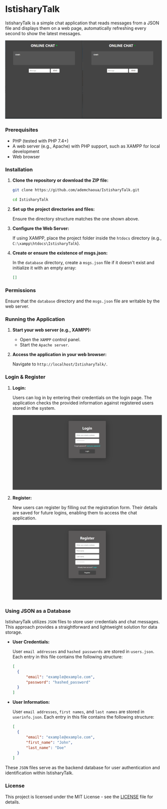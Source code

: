 # IstisharyTalk

IstisharyTalk is a simple chat application that reads messages from a JSON file and displays them on a web page, automatically refreshing every second to show the latest messages.

![image](online-chat.jpg)

### Prerequisites

- PHP (tested with PHP 7.4+)
- A web server (e.g., Apache) with PHP support, such as XAMPP for local development
- Web browser

### Installation

1. **Clone the repository or download the ZIP file:**
   ```bash
   git clone https://github.com/ademchaoua/IstisharyTalk.git
   ```
   ```bash
   cd IstisharyTalk
   ```

2. **Set up the project directories and files:**

    Ensure the directory structure matches the one shown above.

3. **Configure the Web Server:**

    If using XAMPP, place the project folder inside the `htdocs` directory (e.g., `C:\xampp\htdocs\IstisharyTalk`).

4. **Create or ensure the existence of msgs.json:**

    In the `database` directory, create a `msgs.json` file if it doesn't exist and initialize it with an empty array:

     ```json
    []
     ```
### Permissions

Ensure that the `database` directory and the `msgs.json` file are writable by the web server.

### Running the Application

1. **Start your web server (e.g., XAMPP):**

   * Open the `XAMPP` control panel.
   * Start the `Apache server`.

2. **Access the application in your web browser:**

    Navigate to `http://localhost/IstisharyTalk/`.

### Login & Register 

1. **Login:**
      
    Users can log in by entering their credentials on the login page. The application checks the provided information against registered users stored in the system.

    ![image](login.png)

2. **Register:**
      
    New users can register by filling out the registration form. Their details are saved for future logins, enabling them to access the chat application.

    ![image](register.png)

### Using JSON as a Database

IstisharyTalk utilizes `JSON` files to store user credentials and chat messages. This approach provides a straightforward and lightweight solution for data storage.

- **User Credentials:**

  User `email addresses` and `hashed passwords` are stored in `users.json`. Each entry in this file contains the following structure:
  ```json
  [
    {
        "email": "example@example.com",
        "password": "hashed_password"
    }
  ]
  ```
- **User Information:**

  User `email addresses`, `first names`, and `last names` are stored in `userinfo.json`. Each entry in this file contains the following structure:
  ```json
  [
    {
        "email": "example@example.com",
        "first_name": "John",
        "last_name": "Doe"
    }
  ]
  ```

These `JSON` files serve as the backend database for user authentication and identification within IstisharyTalk.

### License

This project is licensed under the MIT License - see the [LICENSE](LICENSE) file for details.